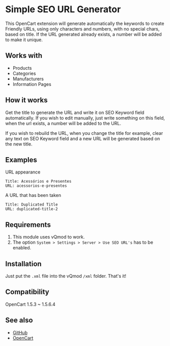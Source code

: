 
# Simple SEO URL Generator

This OpenCart extension will generate automatically the keywords to create Friendly URLs, using only characters and numbers, with no special chars, based on title. If the URL generated already exists, a number will be added to make it unique.

## Works with

- Products
- Categories
- Manufacturers
- Information Pages

## How it works

Get the title to generate the URL and write it on SEO Keyword field automatically. If you wish to edit manually, just write something on this field, when the url exists, a number will be added to the URL.

If you wish to rebuild the URL, when you change the title for example, clear any text on SEO Keyword field and a new URL will be generated based on the new title.

## Examples

URL appearance

	Title: Acessórios e Presentes
	URL: acessorios-e-presentes

A URL that has been taken

	Title: Duplicated Title
	URL: duplicated-title-2

## Requirements

1. This module uses vQmod to work.
2. The option `System > Settings > Server > Use SEO URL's` has to be enabled.

## Installation

Just put the `.xml` file into the vQmod `/xml` folder. That's it!

## Compatibility

OpenCart 1.5.3 ~ 1.5.6.4

## See also

- [GitHub](https://github.com/edirpedro/opencart-simple-seo-url-generator)
- [OpenCart](http://www.opencart.com/index.php?route=extension/extension/info&extension_id=18305)